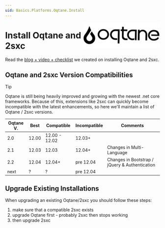 ```yaml
---
uid: Basics.Platforms.Oqtane.Install
---
```


<img src="./assets/oqtane-logo.png" width="250px" align="right">

# Install Oqtane and 2sxc

Read the [blog + video + checklist](https://2sxc.org/en/blog/post/install-oqtane-2-from-scratch-with-language-packs-and-2sxc-video) 
we created on installing Oqtane and 2sxc. 

## Oqtane and 2sxc Version Compatibilities

> [!TIP]
> Oqtane is still being heavily improved and growing with the newest .net core frameworks. 
> Because of this, extensions like 2sxc can quickly become incompatible with the latest enhancements, 
> so here we'll maintain a list of Oqtane / 2sxc versions.

| Oqtane V. | Best | Compatible | Incompatible | Comments |
| --- | --- | --- | --- | --- | 
| 2.0 | 12.00 | 12.00 - 12.02 | 12.03+ |
| 2.1 | 12.03 | 12.03 | 12.04+ | Changes in Multi-Language
| 2.2 | 12.04 | 12.04+ | pre 12.04 | Changes in Bootstrap / jQuery & Authentication
| next | ? | ? | pre 12.04 |

## Upgrade Existing Installations

When upgrading an existing Oqtane/2sxc you should follow these steps: 

1. make sure that a compatible 2sxc exists
1. upgrade Oqtane first - probably 2sxc then stops working
1. then upgrade 2sxc
